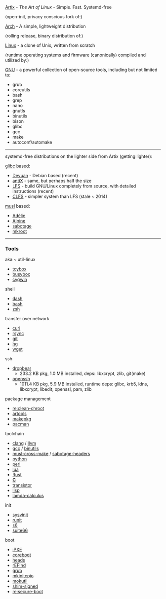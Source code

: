 [Artix](https://artixlinux.org/) - _The Art of Linux_ - Simple. Fast. Systemd-free

(open-init, privacy conscious fork of:)

[Arch](https://archlinux.org/) - A simple, lightweight distribution

(rolling release, binary distribution of:)

[Linux](https://www.kernel.org/) - a clone of Unix, written from scratch

(runtime operating systems and firmware (canonically) compiled and utilized by:)

[GNU](https://www.gnu.org/software/software.html) - a powerful collection of open-source tools, including but not limited to:

* grub
* coreutils
* bash
* grep
* nano
* gnutls
* binutils
* bison
* glibc
* gcc
* make
* autoconf/automake

___

systemd-free distributions on the lighter side from Artix (getting lighter):

[glibc](https://www.gnu.org/software/libc/) based: 
* [Devuan](https://www.devuan.org/) - Debian based (recent)
* [antiX](https://antixlinux.com/) - same, but perhaps half the size
* [LFS](https://linuxfromscratch.org/lfs/view/stable/) - build GNU/Linux completely from source, with detailed instructions (recent)
* [CLFS](http://clfs.org/view/CLFS-3.0.0-SYSVINIT/x86_64-64/) - simpler system than LFS (stale ~ 2014)

[musl](https://git.musl-libc.org/cgit/musl/) based:
* [Adélie](https://git.adelielinux.org/adelie?sort=latest_activity_desc)
* [Alpine](https://alpinelinux.org/)
* [sabotage](https://github.com/sabotage-linux/sabotage)
* [mkroot](https://github.com/landley/mkroot)

___

### Tools

aka ~ util-linux
* [toybox](https://github.com/landley/toybox)
* [busybox](https://www.busybox.net/)
* [cygwin](https://www.cygwin.com/)

shell
* [dash](http://gondor.apana.org.au/~herbert/dash/)
* [bash](https://tiswww.case.edu/php/chet/bash/bashtop.html)
* [zsh](https://www.zsh.org/)

transfer over network
* [curl](https://curl.se/)
* [rsync](https://rsync.samba.org/)
* [git](https://git-scm.com/)
* [hg](https://www.mercurial-scm.org/)
* [wget](https://www.gnu.org/software/wget/)

ssh
* [dropbear](https://matt.ucc.asn.au/dropbear/dropbear.html) 
  * 233.2 KB pkg, 1.0 MB installed, deps: libxcrypt, zlib, git(make)
* [openssh](https://www.openssh.com/) 
  * 1011.4 KB pkg, 5.9 MB installed, runtime deps: glibc, krb5, ldns, libxcrypt, libedit, openssl, pam, zlib 

package management

* [re:clean-chroot](https://wiki.archlinux.org/title/DeveloperWiki:Building_in_a_clean_chroot)
* [artools](https://gitea.artixlinux.org/artix/artools)
* [makepkg](https://wiki.archlinux.org/title/Arch_Build_System)
* [pacman](https://gitlab.archlinux.org/pacman/pacman/)

toolchain

* [clang](https://clang.llvm.org/) / [llvm](https://llvm.org/)
* [gcc](https://www.gnu.org/software/gcc/) / [binutils](https://www.gnu.org/software/binutils/)
* [musl-cross-make](https://github.com/richfelker/musl-cross-make) / [sabotage-headers](https://github.com/sabotage-linux/kernel-headers)
* [python](https://www.python.org/)
* [perl](https://www.perl.org/)
* [lua](https://www.lua.org/)
* [Rust](https://www.rust-lang.org/)
* [__C__](http://www.open-std.org/jtc1/sc22/wg14/)
* [transistor](https://en.wikipedia.org/wiki/Transistor)
* [lisp](https://lisp-lang.org/)
* [lamda-calculus](https://plato.stanford.edu/entries/lambda-calculus/)

init
* [sysvinit](https://wiki.gentoo.org/wiki/Sysvinit)
* [runit](http://smarden.org/runit/)
* [s6](https://www.skarnet.org/software/s6-linux-init/)
* [suite66](https://web.obarun.org/software/66/latest/66-init.html)

boot
* [iPXE](https://ipxe.org/)
* [coreboot](https://coreboot.org/)
* [heads](https://osresearch.net/)
* [rEFInd](http://www.rodsbooks.com/refind/)
* [grub](https://www.gnu.org/software/grub/)
* [mkinitcpio](https://wiki.archlinux.org/title/Mkinitcpio)
* [mokutil](https://github.com/lcp/mokutil)
* [shim-signed](https://aur.archlinux.org/packages/shim-signed/)
* [re:secure-boot](https://www.rodsbooks.com/efi-bootloaders/secureboot.html)
